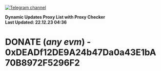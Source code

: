 [![Telegram channel](https://img.shields.io/endpoint?url=https://runkit.io/damiankrawczyk/telegram-badge/branches/master?url=https://t.me/n4z4v0d)](https://t.me/n4z4v0d) 

**Dynamic Updates Proxy List with Proxy Checker**  
**Last Updated: 22.12.23 04:36**

# DONATE (_any evm_) - 0xDEADf12DE9A24b47Da0a43E1bA70B8972F5296F2
